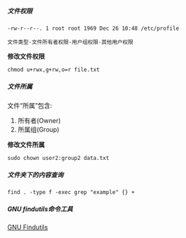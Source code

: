 ##### 文件权限

```shell
-rw-r--r--. 1 root root 1969 Dec 26 10:48 /etc/profile
```

```text
文件类型-文件所有者权限-用户组权限-其他用户权限
```

**修改文件权限**

```shell
chmod u+rwx,g+rw,o=r file.txt
```

##### 文件所属

文件“所属”包含:

1. 所有者(Owner)
2. 所属组(Group)

**修改文件所属**

```shell
sudo chown user2:group2 data.txt
```

##### 文件夹下的内容查询

```shell
find . -type f -exec grep "example" {} +
```

##### GNU findutils命令工具

[GNU Findutils](https://www.gnu.org/software/findutils/manual/html_mono/find.html)

